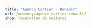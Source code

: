 ```yaml
---
title: "Agence Cartier - Renault"
url: /mennecy/agence-cartier-renault/
shop: réparation de voitures
---
```

